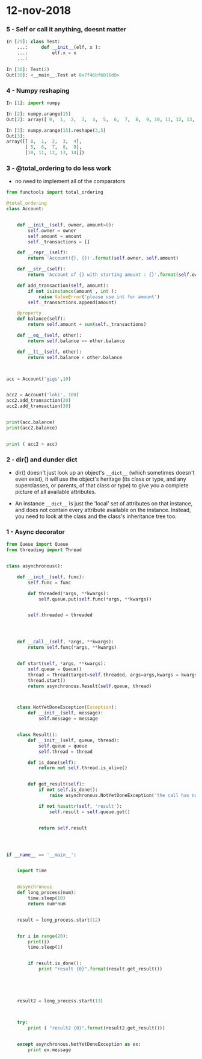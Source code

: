 # 12-nov-2018

### 5 - Self or call it anything, doesnt matter

```python
In [29]: class Test: 
    ...:     def __init__(elf, x ): 
    ...:         elf.x = x 
    ...:                                                                                                                                                                                                           

In [30]: Test(2)                                                                                                                                                                                                   
Out[30]: <__main__.Test at 0x7f46bf6016d8>
```

### 4 - Numpy reshaping

```python
In [1]: import numpy                                                                                                                                                                                               

In [2]: numpy.arange(15)                                                                                                                                                                                           
Out[2]: array([ 0,  1,  2,  3,  4,  5,  6,  7,  8,  9, 10, 11, 12, 13, 14])

In [3]: numpy.arange(15).reshape(3,5)                                                                                                                                                                              
Out[3]: 
array([[ 0,  1,  2,  3,  4],
       [ 5,  6,  7,  8,  9],
       [10, 11, 12, 13, 14]])
```

### 3 - @total_ordering to do less work

- no need to implement all of the comparators

```python
from functools import total_ordering

@total_ordering
class Account:


    def __init__(self, owner, amount=0):
        self.owner = owner
        self.amount = amount
        self._transactions = []

    def __repr__(self):
        return 'Account({}, {})'.format(self.owner, self.amount)

    def __str__(self):
        return 'Account of {} with starting amount : {}'.format(self.owner, self.amount)

    def add_transaction(self, amount):
        if not isinstance(amount , int ):
            raise ValueError('please use int for amount')
        self._transactions.append(amount)

    @property
    def balance(self):
        return self.amount + sum(self._transactions)

    def __eq__(self, other):
        return self.balance == other.balance

    def __lt__(self, other):
        return self.balance < other.balance



acc = Account('gigs',10)


acc2 = Account('loki', 100)
acc2.add_transaction(20)
acc2.add_transaction(30)


print(acc.balance)
print(acc2.balance)


print ( acc2 > acc)
```

### 2 - dir() and dunder dict

- dir() doesn't just look up an object's ```__dict__``` (which sometimes doesn't even exist), it will use the object's heritage (its class or type, and any superclasses, or parents, of that class or type) to give you a complete picture of all available attributes.

- An instance ```__dict__``` is just the 'local' set of attributes on that instance, and does not contain every attribute available on the instance. Instead, you need to look at the class and the class's inheritance tree too.

### 1 - Async decorator


```python
from Queue import Queue
from threading import Thread


class asynchronous():

    def __init__(self, func):
        self.func = func

        def threaded(*args, **kwargs):
            self.queue.put(self.func(*args, **kwargs))


        self.threaded = threaded




    def __call__(self, *args, **kwargs):
        return self.func(*args, **kwargs)


    def start(self, *args, **kwargs):
        self.queue = Queue()
        thread = Thread(target=self.threaded, args=args,kwargs = kwargs)
        thread.start()
        return asynchronous.Result(self.queue, thread)



    class NotYetDoneException(Exception):
        def __init__(self, message):
            self.message = message


    class Result():
        def __init__(self, queue, thread):
            self.queue = queue
            self.thread = thread

        def is_done(self):
            return not self.thread.is_alive()


        def get_result(self):
            if not self.is_done():
                raise asynchronous.NotYetDoneException('the call has not completed yet')

            if not hasattr(self, 'result'):
                self.result = self.queue.get()


            return self.result




if __name__ == '__main__':


    import time


    @asynchronous
    def long_process(num):
        time.sleep(10)
        return num*num


    result = long_process.start(12)


    for i in range(20):
        print(i)
        time.sleep(1)


        if result.is_done():
            print "result {0}".format(result.get_result())





    result2 = long_process.start(13)



    try:
        print ( "result2 {0}".format(result2.get_result()))


    except asynchronous.NotYetDoneException as ex:
        print ex.message
```
